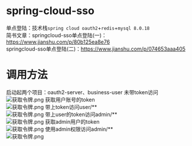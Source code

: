 # spring-cloud-sso
单点登陆：技术栈`spring cloud oauth2`+`redis`+`mysql 8.0.18`  
简书文章：springcloud-sso单点登陆(一)：https://www.jianshu.com/p/80b125ea8e76  
springcloud-sso单点登陆(二)：https://www.jianshu.com/p/074653aaa405  
# 调用方法
启动起两个项目：oauth2-server、business-user
未带token访问  
![获取令牌.png](https://github.com/xcocean/spring-cloud-sso/blob/master/SQL/p1.png)
获取用户账号的token  
![获取令牌.png](https://github.com/xcocean/spring-cloud-sso/blob/master/SQL/p2.png)
带上token访问user/**  
![获取令牌.png](https://github.com/xcocean/spring-cloud-sso/blob/master/SQL/p3.png)
带上user的token访问admin/**  
![获取令牌.png](https://github.com/xcocean/spring-cloud-sso/blob/master/SQL/p4.png)
获取admin用户的token  
![获取令牌.png](https://github.com/xcocean/spring-cloud-sso/blob/master/SQL/p5.png)
使用admin权限访问admin/**  
![获取令牌.png](https://github.com/xcocean/spring-cloud-sso/blob/master/SQL/p6.png)
